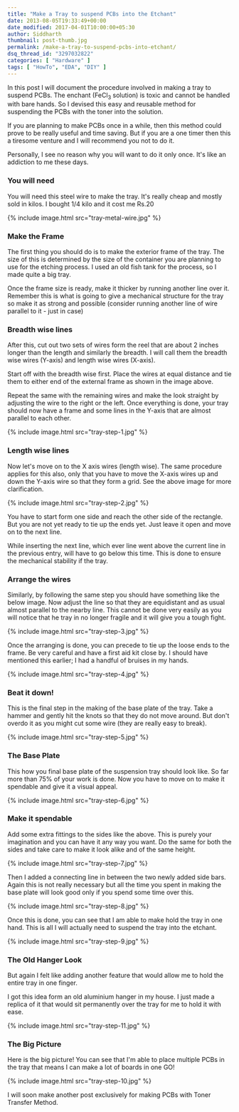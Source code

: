 ```yaml
---
title: "Make a Tray to suspend PCBs into the Etchant"
date: 2013-08-05T19:33:49+00:00
date_modified: 2017-04-01T10:00:00+05:30
author: Siddharth
thumbnail: post-thumb.jpg
permalink: /make-a-tray-to-suspend-pcbs-into-etchant/
dsq_thread_id: "3297032822"
categories: [ "Hardware" ]
tags: [ "HowTo", "EDA", "DIY" ]
---
```


In this post I will document the procedure involved in making a tray to suspend PCBs. The enchant (FeCl<sub>3</sub> solution) is toxic and cannot be handled with bare hands. So I devised this easy and reusable method for suspending the PCBs with the toner into the solution.

If you are planning to make PCBs once in a while, then this method could prove to be really useful and time saving. But if you are a one timer then this a tiresome venture and I will recommend you not to do it.

Personally, I see no reason why you will want to do it only once. It's like an addiction to me these days.

### You will need

You will need this steel wire to make the tray. It's really cheap and mostly sold in kilos. I bought 1/4 kilo and it cost me Rs.20

{% include image.html src="tray-metal-wire.jpg" %}

### Make the Frame

The first thing you should do is to make the exterior frame of the tray. The size of this is determined by the size of the container you are planning to use for the etching process. I used an old fish tank for the process, so I made quite a big tray.

Once the frame size is ready, make it thicker by running another line over it. Remember this is what is going to give a mechanical structure for the tray so make it as strong and possible (consider running another line of wire parallel to it - just in case)

### Breadth wise lines

After this, cut out two sets of wires form the reel that are about 2 inches longer than the length and similarly the breadth. I will call them the breadth wise wires (Y-axis) and length wise wires (X-axis).

Start off with the breadth wise first. Place the wires at equal distance and tie them to either end of the external frame as shown in the image above.

Repeat the same with the remaining wires and make the look straight by adjusting the wire to the right or the left. Once everything is done, your tray should now have a frame and some lines in the Y-axis that are almost parallel to each other.

{% include image.html src="tray-step-1.jpg" %}

### Length wise lines

Now let's move on to the X axis wires (length wise). The same procedure applies for this also, only that you have to move the X-axis wires up and down the Y-axis wire so that they form a grid. See the above image for more clarification.

{% include image.html src="tray-step-2.jpg" %}

You have to start form one side and reach the other side of the rectangle. But you are not yet ready to tie up the ends yet. Just leave it open and move on to the next line.

While inserting the next line, which ever line went above the current line in the previous entry, will have to go below this time. This is done to ensure the mechanical stability if the tray.

### Arrange the wires

Similarly, by following the same step you should have something like the below image. Now adjust the line so that they are equidistant and as usual almost parallel to the nearby line. This cannot be done very easily as you will notice that he tray in no longer fragile and it will give you a tough fight.

{% include image.html src="tray-step-3.jpg" %}

Once the arranging is done, you can precede to tie up the loose ends to the frame. Be very careful and have a first aid kit close by. I should have mentioned this earlier; I had a handful of bruises in my hands.

{% include image.html src="tray-step-4.jpg" %}

### Beat it down!

This is the final step in the making of the base plate of the tray. Take a hammer and gently hit the knots so that they do not move around. But don't overdo it as you might cut some wire (they are really easy to break).

{% include image.html src="tray-step-5.jpg" %}

### The Base Plate

This how you final base plate of the suspension tray should look like. So far more than 75% of your work is done. Now you have to move on to make it spendable and give it a visual appeal.

{% include image.html src="tray-step-6.jpg" %}

### Make it spendable

Add some extra fittings to the sides like the above. This is purely your imagination and you can have it any way you want. Do the same for both the sides and take care to make it look alike and of the same height.

{% include image.html src="tray-step-7.jpg" %}

Then I added a connecting line in between the two newly added side bars. Again this is not really necessary but all the time you spent in making the base plate will look good only if you spend some time over this.

{% include image.html src="tray-step-8.jpg" %}

Once this is done, you can see that I am able to make hold the tray in one hand. This is all I will actually need to suspend the tray into the etchant.

{% include image.html src="tray-step-9.jpg" %}

### The Old Hanger Look

But again I felt like adding another feature that would allow me to hold the entire tray in one finger.

I got this idea form an old aluminium hanger in my house. I just made a replica of it that would sit permanently over the tray for me to hold it with ease.

{% include image.html src="tray-step-11.jpg" %}

### The Big Picture

Here is the big picture! You can see that I'm able to place multiple PCBs in the tray that means I can make a lot of boards in one GO!

{% include image.html src="tray-step-10.jpg" %}

I will soon make another post exclusively for making PCBs with Toner Transfer Method.
